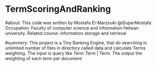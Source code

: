 # TermScoringAndRanking
#about:
This code was written by Mostafa El-Marzouki @iSuperMostafa
Occupation: Faculty of computer science and information Helwan university.
Related course: information storage and retrieval

#summery:
This project is a Tiny Ranking Engine, that do searching in
unlimited number of files in directory called data and calculate Terms weighting.
The input is query like Term Term | Term.
The output the weighting of each term per document
